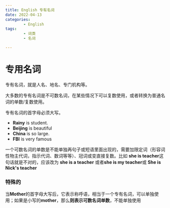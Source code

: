 ```yaml
---
title: English 专有名词
date: 2022-04-13
categories:
        - English
tags:
        - 词类
        - 名词

---
```


# 专用名词

专有名词，就是人名、地名、专门机构等。

大多数的专有名词是不可数名词，在某些情况下可以复数使用，或者转换为普通名词的单数/复数使用。

专有名词的首字母必须大写。

- **Rainy** is student.
- **Beijing** is beautiful
- **China** is so large.
- **FBI** is very famous

一个可数名词的单数是不能单独再句子或短语里面出现的，需要加限定词（形容词性物主代词，指示代词、数词等等）、冠词或变直接复数。比如 **she is teacher**这句话就是不对的，应该改为 **she is a teacher** 或者**she is my teacher**或 **She is Nick's teacher**

### 特殊的

当**Mother**的首字母大写后，它表示称呼语，相当于一个专有名词，可以单独使用；如果是小写的**mother**，那么**则表示可数名词单数**，不能单独使用
